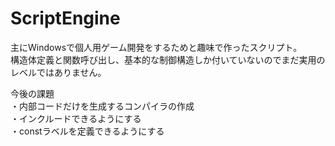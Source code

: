 ScriptEngine
============

主にWindowsで個人用ゲーム開発をするためと趣味で作ったスクリプト。  
構造体定義と関数呼び出し、基本的な制御構造しか付いていないのでまだ実用のレベルではありません。  

今後の課題  
・内部コードだけを生成するコンパイラの作成  
・インクルードできるようにする  
・constラベルを定義できるようにする  
